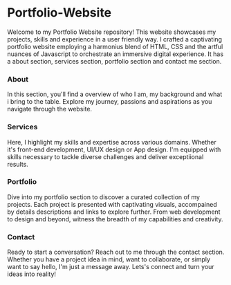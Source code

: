 # Portfolio-Website
Welcome to my Portfolio Website repository! This website showcases my projects, skills and experience in a user friendly way.
I crafted a captivating portfolio website employing a harmonius blend of HTML, CSS and the artful nuances of Javascript to orchestrate an immersive digital experience.
It has a about section, services section, portfolio section and contact me section.

<h3>About</h3>
In this section, you'll find a overview of who I am, my background and what i bring to the table. Explore my journey, passions and aspirations as you navigate through the website.

<h3>Services</h3>
Here, I highlight my skills and expertise across various domains. Whether it's front-end development, UI/UX design or App design. I'm equipped with skills necessary to tackle diverse challenges and deliver exceptiional results.

<h3>Portfolio</h3>
Dive into my portfolio section to discover a curated collection of my projects. Each project is presented with captivating visuals, accompained by details descriptions and links to explore further. From web development to design and beyond, witness the breadth of my capabilities and creativity.

<h3>Contact</h3>
Ready to start a conversation? Reach out to me through the contact section. Whether you have a project idea in mind, want to collaborate, or simply want to say hello, I'm just a message away. Lets's connect and turn your ideas into reality!
